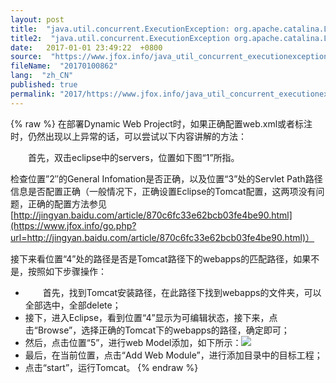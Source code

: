 ```yaml
---
layout: post
title:  "java.util.concurrent.ExecutionException: org.apache.catalina.LifecycleExcept问题解决方案"
title2:  "java.util.concurrent.ExecutionException org.apache.catalina.LifecycleExcept问题解决方案"
date:   2017-01-01 23:49:22  +0800
source:  "https://www.jfox.info/java_util_concurrent_executionexception_org_apache_catalina_lifecycleexcept_wen_ti_jie_jue_fang_an.html"
fileName:  "20170100862"
lang:  "zh_CN"
published: true
permalink: "2017/https://www.jfox.info/java_util_concurrent_executionexception_org_apache_catalina_lifecycleexcept_wen_ti_jie_jue_fang_an.html"
---
```

{% raw %}
在部署Dynamic Web Project时，如果正确配置web.xml或者标注时，仍然出现以上异常的话，可以尝试以下内容讲解的方法：

　　首先，双击eclipse中的servers，位置如下图“1”所指。

检查位置”2″的General Infomation是否正确，以及位置“3”处的Servlet Path路径信息是否配置正确（一般情况下，正确设置Eclipse的Tomcat配置，这两项没有问题，正确的配置方法参见[http://jingyan.baidu.com/article/870c6fc33e62bcb03fe4be90.html](https://www.jfox.info/go.php?url=http://jingyan.baidu.com/article/870c6fc33e62bcb03fe4be90.html)）

接下来看位置“4”处的路径是否是Tomcat路径下的webapps的匹配路径，如果不是，按照如下步骤操作：

- 　　首先，找到Tomcat安装路径，在此路径下找到webapps的文件夹，可以全部选中，全部delete；
- 接下，进入Eclipse，看到位置“4”显示为可编辑状态，接下来，点击“Browse”，选择正确的Tomcat下的webapps的路径，确定即可；
- 然后，点击位置“5”，进行web Model添加，如下所示：![](0484ddd.png)
- 最后，在当前位置，点击“Add Web Module”，进行添加目录中的目标工程；
- 点击“start”，运行Tomcat。
{% endraw %}